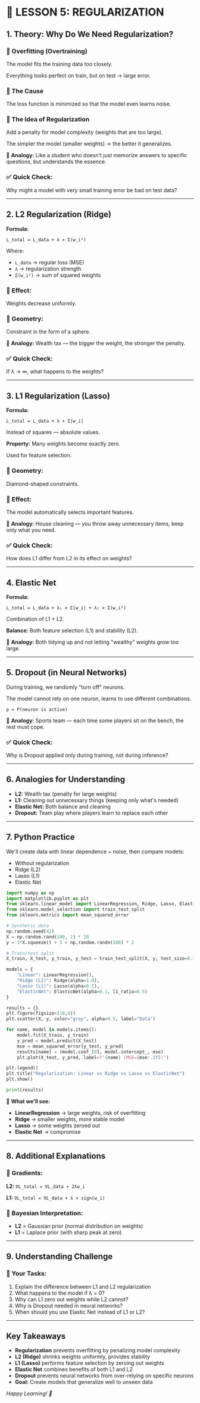 # 📘 LESSON 5: REGULARIZATION

## 1. Theory: Why Do We Need Regularization?

### 🔹 Overfitting (Overtraining)

The model fits the training data too closely.

Everything looks perfect on train, but on test → large error.

### 🔹 The Cause

The loss function is minimized so that the model even learns noise.

### 🔹 The Idea of Regularization

Add a penalty for model complexity (weights that are too large).

The simpler the model (smaller weights) → the better it generalizes.

📌 **Analogy:** Like a student who doesn't just memorize answers to specific questions, but understands the essence.

### ✅ Quick Check:

Why might a model with very small training error be bad on test data?

---

## 2. L2 Regularization (Ridge)

**Formula:**

```
L_total = L_data + λ × Σ(w_i²)
```

Where:

- `L_data` → regular loss (MSE)
- `λ` → regularization strength
- `Σ(w_i²)` → sum of squared weights

### 🔹 Effect:

Weights decrease uniformly.

### 🔹 Geometry:

Constraint in the form of a sphere.

📌 **Analogy:** Wealth tax — the bigger the weight, the stronger the penalty.

### ✅ Quick Check:

If λ → ∞, what happens to the weights?

---

## 3. L1 Regularization (Lasso)

**Formula:**

```
L_total = L_data + λ × Σ|w_i|
```

Instead of squares — absolute values.

**Property:** Many weights become exactly zero.

Used for feature selection.

### 🔹 Geometry:

Diamond-shaped constraints.

### 🔹 Effect:

The model automatically selects important features.

📌 **Analogy:** House cleaning — you throw away unnecessary items, keep only what you need.

### ✅ Quick Check:

How does L1 differ from L2 in its effect on weights?

---

## 4. Elastic Net

**Formula:**

```
L_total = L_data + λ₁ × Σ|w_i| + λ₂ × Σ(w_i²)
```

Combination of L1 + L2.

**Balance:** Both feature selection (L1) and stability (L2).

📌 **Analogy:** Both tidying up and not letting "wealthy" weights grow too large.

---

## 5. Dropout (in Neural Networks)

During training, we randomly "turn off" neurons.

The model cannot rely on one neuron, learns to use different combinations.

```
p = P(neuron is active)
```

📌 **Analogy:** Sports team — each time some players sit on the bench, the rest must cope.

### ✅ Quick Check:

Why is Dropout applied only during training, not during inference?

---

## 6. Analogies for Understanding

- **L2:** Wealth tax (penalty for large weights)
- **L1:** Cleaning out unnecessary things (keeping only what's needed)
- **Elastic Net:** Both balance and cleaning
- **Dropout:** Team play where players learn to replace each other

---

## 7. Python Practice

We'll create data with linear dependence + noise, then compare models:

- Without regularization
- Ridge (L2)
- Lasso (L1)
- Elastic Net

```python
import numpy as np
import matplotlib.pyplot as plt
from sklearn.linear_model import LinearRegression, Ridge, Lasso, ElasticNet
from sklearn.model_selection import train_test_split
from sklearn.metrics import mean_squared_error

# Synthetic data
np.random.seed(42)
X = np.random.rand(100, 1) * 10
y = 3*X.squeeze() + 5 + np.random.randn(100) * 2

# Train/test split
X_train, X_test, y_train, y_test = train_test_split(X, y, test_size=0.3, random_state=42)

models = {
    "Linear": LinearRegression(),
    "Ridge (L2)": Ridge(alpha=1.0),
    "Lasso (L1)": Lasso(alpha=0.1),
    "ElasticNet": ElasticNet(alpha=0.1, l1_ratio=0.5)
}

results = {}
plt.figure(figsize=(10,6))
plt.scatter(X, y, color="gray", alpha=0.5, label="Data")

for name, model in models.items():
    model.fit(X_train, y_train)
    y_pred = model.predict(X_test)
    mse = mean_squared_error(y_test, y_pred)
    results[name] = (model.coef_[0], model.intercept_, mse)
    plt.plot(X_test, y_pred, label=f"{name} (MSE={mse:.2f})")

plt.legend()
plt.title("Regularization: Linear vs Ridge vs Lasso vs ElasticNet")
plt.show()

print(results)
```

📌 **What we'll see:**

- **LinearRegression** → large weights, risk of overfitting
- **Ridge** → smaller weights, more stable model
- **Lasso** → some weights zeroed out
- **Elastic Net** → compromise

---

## 8. Additional Explanations

### 🔹 Gradients:

**L2:** `∇L_total = ∇L_data + 2λw_i`

**L1:** `∇L_total = ∇L_data + λ × sign(w_i)`

### 🔹 Bayesian Interpretation:

- **L2** = Gaussian prior (normal distribution on weights)
- **L1** = Laplace prior (with sharp peak at zero)

---

## 9. Understanding Challenge

### 🎤 Your Tasks:

1. Explain the difference between L1 and L2 regularization
2. What happens to the model if λ = 0?
3. Why can L1 zero out weights while L2 cannot?
4. Why is Dropout needed in neural networks?
5. When should you use Elastic Net instead of L1 or L2?

---

## Key Takeaways

- **Regularization** prevents overfitting by penalizing model complexity
- **L2 (Ridge)** shrinks weights uniformly, provides stability
- **L1 (Lasso)** performs feature selection by zeroing out weights
- **Elastic Net** combines benefits of both L1 and L2
- **Dropout** prevents neural networks from over-relying on specific neurons
- **Goal:** Create models that generalize well to unseen data

_Happy Learning! 🚀_
